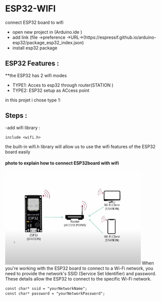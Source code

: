 # ESP32-WIFI
connect ESP32 board to wifi 
<ul>
  <li>open new project in (Arduino.ide )</li>
  <li>add link (file ->preference ->URL->(https://espressif.github.io/arduino-esp32/package_esp32_index.json)</li>
  <li>install esp32 package </li>
</ul>
<h2>ESP32 Features :</h2>
**the ESP32 has 2 wifi modes  
<ul>
  <li>TYPE1: Acces to esp32 through router(STATION ) </li>
  <li>TYPE2: ESP32 setup as ACcess point </li>
</ul>
in this projet i chose type 1:
<h2>Steps :</h2>
-add wifi library :

```
include <wifi.h>
  ```
the built-in wifi.h library will allow us to use the wifi features of the ESP32 board easily 
<h4>photo to explain how to connect ESP32board with wifi </h4> 
<img src="wifi.png" alt="architecture wifi-esp32"  height="300px">
When you're working with the ESP32 board to connect to a Wi-Fi network, you need to provide the network's SSID (Service Set Identifier) and password. 
These details allow the ESP32 to connect to the specific Wi-Fi network.

```
const char* ssid = "yourNetworkName";
const char* password = "yourNetworkPassword";
  ```






